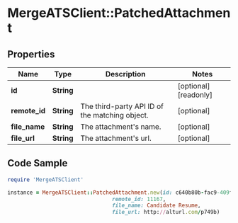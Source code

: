 # MergeATSClient::PatchedAttachment

## Properties

Name | Type | Description | Notes
------------ | ------------- | ------------- | -------------
**id** | **String** |  | [optional] [readonly] 
**remote_id** | **String** | The third-party API ID of the matching object. | [optional] 
**file_name** | **String** | The attachment&#39;s name. | [optional] 
**file_url** | **String** | The attachment&#39;s url. | [optional] 

## Code Sample

```ruby
require 'MergeATSClient'

instance = MergeATSClient::PatchedAttachment.new(id: c640b80b-fac9-409f-aa19-1f9221aec445,
                                 remote_id: 11167,
                                 file_name: Candidate Resume,
                                 file_url: http://alturl.com/p749b)
```


